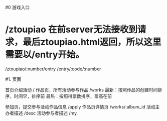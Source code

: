 #0 游戏入口
# /ztoupiao 在前server无法接收到请求，最后ztoupiao.html返回，所以这里需要以/entry开始。
/ztoupiao/:number/entry
/entry/:code/:number

#1. 页面

首页介绍活动  /
作品页，所有活动参与作品 /works
  最新：按照作品的创建时间排序，时间早，排序前
  最热：按照得票数排序，票高在前

参加页，提交参与活动作品信息 /apply
作品页详情页  /works/:album_id
活动主办者描述 /desc
活动参与者描述 /my


#
